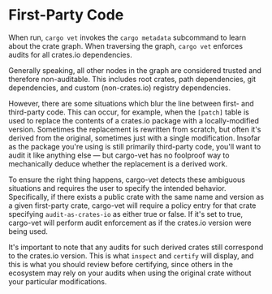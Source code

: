 # First-Party Code

When run, `cargo vet` invokes the `cargo metadata` subcommand to learn about the
crate graph. When traversing the graph, `cargo vet` enforces audits for all
crates.io dependencies.

Generally speaking, all other nodes in the graph are considered trusted and
therefore non-auditable. This includes root crates, path dependencies, git
dependencies, and custom (non-crates.io) registry dependencies.

However, there are some situations which blur the line between first- and
third-party code. This can occur, for example, when the `[patch]` table is used
to replace the contents of a crates.io package with a locally-modified version.
Sometimes the replacement is rewritten from scratch, but often it's derived from
the original, sometimes just with a single modification. Insofar as the package
you're using is still primarily third-party code, you'll want to audit it like
anything else — but cargo-vet has no foolproof way to mechanically deduce whether
the replacement is a derived work.

To ensure the right thing happens, cargo-vet detects these ambiguous situations
and requires the user to specify the intended behavior. Specifically, if there
exists a public crate with the same name and version as a given first-party
crate, cargo-vet will require a policy entry for that crate specifying
`audit-as-crates-io` as either true or false. If it's set to true, cargo-vet
will perform audit enforcement as if the crates.io version were being used.

It's important to note that any audits for such derived crates still correspond
to the crates.io version. This is what `inspect` and `certify` will display, and
this is what you should review before certifying, since others in the ecosystem
may rely on your audits when using the original crate without your particular
modifications.
